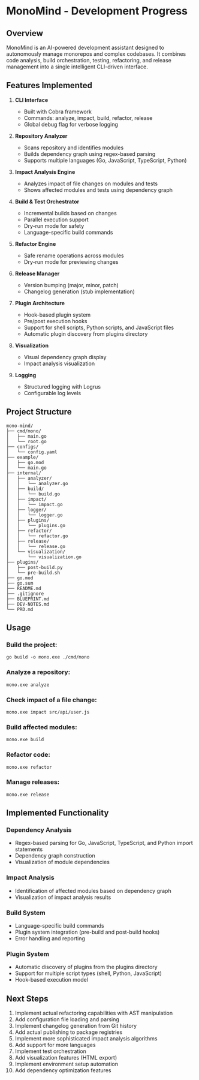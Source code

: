 # MonoMind - Development Progress

## Overview
MonoMind is an AI-powered development assistant designed to autonomously manage monorepos and complex codebases. It combines code analysis, build orchestration, testing, refactoring, and release management into a single intelligent CLI-driven interface.

## Features Implemented

1. **CLI Interface**
   - Built with Cobra framework
   - Commands: analyze, impact, build, refactor, release
   - Global debug flag for verbose logging

2. **Repository Analyzer**
   - Scans repository and identifies modules
   - Builds dependency graph using regex-based parsing
   - Supports multiple languages (Go, JavaScript, TypeScript, Python)

3. **Impact Analysis Engine**
   - Analyzes impact of file changes on modules and tests
   - Shows affected modules and tests using dependency graph

4. **Build & Test Orchestrator**
   - Incremental builds based on changes
   - Parallel execution support
   - Dry-run mode for safety
   - Language-specific build commands

5. **Refactor Engine**
   - Safe rename operations across modules
   - Dry-run mode for previewing changes

6. **Release Manager**
   - Version bumping (major, minor, patch)
   - Changelog generation (stub implementation)

7. **Plugin Architecture**
   - Hook-based plugin system
   - Pre/post execution hooks
   - Support for shell scripts, Python scripts, and JavaScript files
   - Automatic plugin discovery from plugins directory

8. **Visualization**
   - Visual dependency graph display
   - Impact analysis visualization

9. **Logging**
   - Structured logging with Logrus
   - Configurable log levels

## Project Structure
```
mono-mind/
├── cmd/mono/
│   ├── main.go
│   └── root.go
├── configs/
│   └── config.yaml
├── example/
│   ├── go.mod
│   └── main.go
├── internal/
│   ├── analyzer/
│   │   └── analyzer.go
│   ├── build/
│   │   └── build.go
│   ├── impact/
│   │   └── impact.go
│   ├── logger/
│   │   └── logger.go
│   ├── plugins/
│   │   └── plugins.go
│   ├── refactor/
│   │   └── refactor.go
│   ├── release/
│   │   └── release.go
│   └── visualization/
│       └── visualization.go
├── plugins/
│   ├── post-build.py
│   └── pre-build.sh
├── go.mod
├── go.sum
├── README.md
├── .gitignore
├── BLUEPRINT.md
├── DEV-NOTES.md
└── PRD.md
```

## Usage

### Build the project:
```
go build -o mono.exe ./cmd/mono
```

### Analyze a repository:
```
mono.exe analyze
```

### Check impact of a file change:
```
mono.exe impact src/api/user.js
```

### Build affected modules:
```
mono.exe build
```

### Refactor code:
```
mono.exe refactor
```

### Manage releases:
```
mono.exe release
```

## Implemented Functionality

### Dependency Analysis
- Regex-based parsing for Go, JavaScript, TypeScript, and Python import statements
- Dependency graph construction
- Visualization of module dependencies

### Impact Analysis
- Identification of affected modules based on dependency graph
- Visualization of impact analysis results

### Build System
- Language-specific build commands
- Plugin system integration (pre-build and post-build hooks)
- Error handling and reporting

### Plugin System
- Automatic discovery of plugins from the plugins directory
- Support for multiple script types (shell, Python, JavaScript)
- Hook-based execution model

## Next Steps

1. Implement actual refactoring capabilities with AST manipulation
2. Add configuration file loading and parsing
3. Implement changelog generation from Git history
4. Add actual publishing to package registries
5. Implement more sophisticated impact analysis algorithms
6. Add support for more languages
7. Implement test orchestration
8. Add visualization features (HTML export)
9. Implement environment setup automation
10. Add dependency optimization features